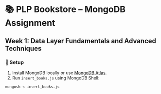 # 📚 PLP Bookstore – MongoDB Assignment

## Week 1: Data Layer Fundamentals and Advanced Techniques

### 💾 Setup

1. Install MongoDB locally or use [MongoDB Atlas](https://www.mongodb.com/atlas/database).
2. Run `insert_books.js` using MongoDB Shell:

```bash
mongosh < insert_books.js
